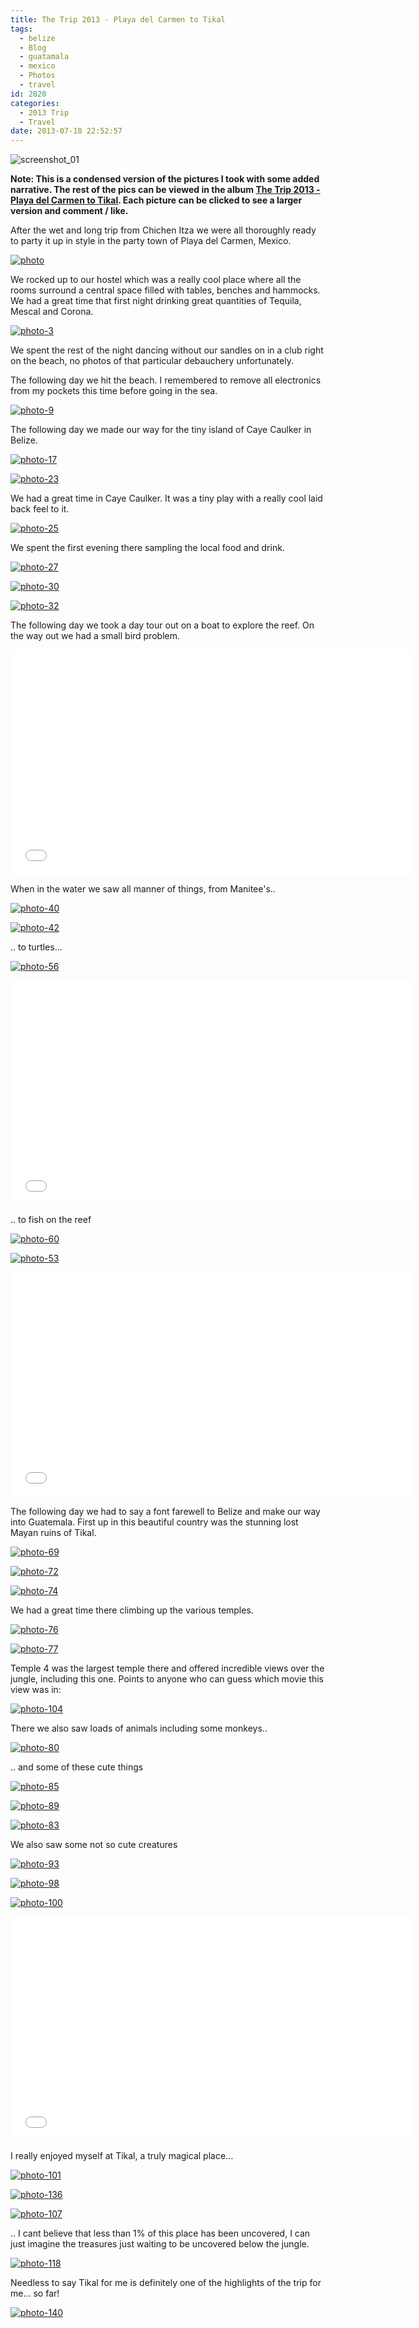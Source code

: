 ```yaml
---
title: The Trip 2013 - Playa del Carmen to Tikal
tags:
  - belize
  - Blog
  - guatamala
  - mexico
  - Photos
  - travel
id: 2820
categories:
  - 2013 Trip
  - Travel
date: 2013-07-18 22:52:57
---
```


![screenshot_01](https://mikecann.co.uk/wp-content/uploads/2013/07/screenshot_01.png)

**Note: This is a condensed version of the pictures I took with some added narrative. The rest of the pics can be viewed in the album [The Trip 2013 - Playa del Carmen to Tikal](https://www.facebook.com/mikeysee/media_set?set=a.10151749137826031.1073741838.593661030&type=3). Each picture can be clicked to see a larger version and comment / like.**

After the wet and long trip from Chichen Itza we were all thoroughly ready to party it up in style in the party town of Playa del Carmen, Mexico. 

[![photo](https://mikecann.co.uk/wp-content/uploads/2013/07/photo1.jpg)](https://www.facebook.com/photo.php?fbid=10151749139906031&amp;set=a.10151749137826031.1073741838.593661030&amp;type=3&amp;theater)

We rocked up to our hostel which was a really cool place where all the rooms surround a central space filled with tables, benches and hammocks. We had a great time that first night drinking great quantities of Tequila, Mescal and Corona. 

[![photo-3](https://mikecann.co.uk/wp-content/uploads/2013/07/photo-310.jpg)](https://www.facebook.com/photo.php?fbid=10151749140106031&amp;set=a.10151749137826031.1073741838.593661030&amp;type=3&amp;theater)

We spent the rest of the night dancing without our sandles on in a club right on the beach, no photos of that particular debauchery unfortunately.

The following day we hit the beach. I remembered to remove all electronics from my pockets this time before going in the sea.

[![photo-9](https://mikecann.co.uk/wp-content/uploads/2013/07/photo-910.jpg)](https://www.facebook.com/photo.php?fbid=10151749142246031&amp;set=a.10151749137826031.1073741838.593661030&amp;type=3&amp;theater)

The following day we made our way for the tiny island of Caye Caulker in Belize. 

[![photo-17](https://mikecann.co.uk/wp-content/uploads/2013/07/photo-171.jpg)](https://www.facebook.com/photo.php?fbid=10151749144471031&amp;set=a.10151749137826031.1073741838.593661030&amp;type=3&amp;theater)

[![photo-23](https://mikecann.co.uk/wp-content/uploads/2013/07/photo-231.jpg)](https://www.facebook.com/photo.php?fbid=10151749145661031&amp;set=a.10151749137826031.1073741838.593661030&amp;type=3&amp;theater)

We had a great time in Caye Caulker. It was a tiny play with a really cool laid back feel to it.

[![photo-25](https://mikecann.co.uk/wp-content/uploads/2013/07/photo-251.jpg)](https://www.facebook.com/photo.php?fbid=10151749145846031&amp;set=a.10151749137826031.1073741838.593661030&amp;type=3&amp;theater)

We spent the first evening there sampling the local food  and drink.

[![photo-27](https://mikecann.co.uk/wp-content/uploads/2013/07/photo-271.jpg)](https://www.facebook.com/photo.php?fbid=10151749146511031&amp;set=a.10151749137826031.1073741838.593661030&amp;type=3&amp;theater)

[![photo-30](https://mikecann.co.uk/wp-content/uploads/2013/07/photo-301.jpg)](https://www.facebook.com/photo.php?fbid=10151749147396031&amp;set=a.10151749137826031.1073741838.593661030&amp;type=3&amp;theater)

[![photo-32](https://mikecann.co.uk/wp-content/uploads/2013/07/photo-321.jpg)](https://www.facebook.com/photo.php?fbid=10151749147406031&amp;set=a.10151749137826031.1073741838.593661030&amp;type=3&amp;theater)

The following day we took a day tour out on a boat to explore the reef. On the way out we had a small bird problem.

<iframe width="640" height="360" src="//www.youtube.com/embed/9871Yhj7IJc" frameborder="0" allowfullscreen></iframe>

When in the water we saw all manner of things, from Manitee's..

[![photo-40](https://mikecann.co.uk/wp-content/uploads/2013/07/photo-401.jpg)](https://www.facebook.com/photo.php?fbid=10151749149006031&amp;set=a.10151749137826031.1073741838.593661030&amp;type=3&amp;theater)

[![photo-42](https://mikecann.co.uk/wp-content/uploads/2013/07/photo-421.jpg)](https://www.facebook.com/photo.php?fbid=10151749149086031&amp;set=a.10151749137826031.1073741838.593661030&amp;type=3&amp;theater)

.. to turtles...

[![photo-56](https://mikecann.co.uk/wp-content/uploads/2013/07/photo-561.jpg)](https://www.facebook.com/photo.php?fbid=10151749153531031&amp;set=a.10151749137826031.1073741838.593661030&amp;type=3&amp;theater)

<iframe width="640" height="360" src="//www.youtube.com/embed/gxK6e7IxdUM" frameborder="0" allowfullscreen></iframe>

.. to fish on the reef

[![photo-60](https://mikecann.co.uk/wp-content/uploads/2013/07/photo-601.jpg)](https://www.facebook.com/photo.php?fbid=10151749155266031&amp;set=a.10151749137826031.1073741838.593661030&amp;type=3&amp;theater)

[![photo-53](https://mikecann.co.uk/wp-content/uploads/2013/07/photo-531.jpg)](https://www.facebook.com/photo.php?fbid=10151749152891031&amp;set=a.10151749137826031.1073741838.593661030&amp;type=3&amp;theater)

<iframe width="640" height="360" src="//www.youtube.com/embed/dx2RZ541pbI" frameborder="0" allowfullscreen></iframe>

The following day we had to say a font farewell to Belize and make our way into Guatemala. First up in this beautiful country was the stunning lost Mayan ruins of Tikal.

[![photo-69](https://mikecann.co.uk/wp-content/uploads/2013/07/photo-691.jpg)](https://www.facebook.com/photo.php?fbid=10151749158101031&amp;set=a.10151749137826031.1073741838.593661030&amp;type=3&amp;theater)

[![photo-72](https://mikecann.co.uk/wp-content/uploads/2013/07/photo-721.jpg)](https://www.facebook.com/photo.php?fbid=10151749158711031&amp;set=a.10151749137826031.1073741838.593661030&amp;type=3&amp;theater)

[![photo-74](https://mikecann.co.uk/wp-content/uploads/2013/07/photo-741.jpg)](https://www.facebook.com/photo.php?fbid=10151749160121031&amp;set=a.10151749137826031.1073741838.593661030&amp;type=3&amp;theater)

We had a great time there climbing up the various temples. 

[![photo-76](https://mikecann.co.uk/wp-content/uploads/2013/07/photo-761.jpg)](https://www.facebook.com/photo.php?fbid=10151749160146031&amp;set=a.10151749137826031.1073741838.593661030&amp;type=3&amp;theater)

[![photo-77](https://mikecann.co.uk/wp-content/uploads/2013/07/photo-771.jpg)](https://www.facebook.com/photo.php?fbid=10151749160171031&amp;set=a.10151749137826031.1073741838.593661030&amp;type=3&amp;theater)

Temple 4 was the largest temple there and offered incredible views over the jungle, including this one. Points to anyone who can guess which movie this view was in:

[![photo-104](https://mikecann.co.uk/wp-content/uploads/2013/07/photo-1041.jpg)](https://www.facebook.com/photo.php?fbid=10151749168471031&amp;set=a.10151749137826031.1073741838.593661030&amp;type=3&amp;theater)

There we also saw loads of animals including some monkeys..

[![photo-80](https://mikecann.co.uk/wp-content/uploads/2013/07/photo-801.jpg)](https://www.facebook.com/photo.php?fbid=10151749161371031&amp;set=a.10151749137826031.1073741838.593661030&amp;type=3&amp;theater)

.. and some of these cute things

[![photo-85](https://mikecann.co.uk/wp-content/uploads/2013/07/photo-851.jpg)](https://www.facebook.com/photo.php?fbid=10151749163436031&amp;set=a.10151749137826031.1073741838.593661030&amp;type=3&amp;theater)

[![photo-89](https://mikecann.co.uk/wp-content/uploads/2013/07/photo-891.jpg)](https://www.facebook.com/photo.php?fbid=10151749165016031&amp;set=a.10151749137826031.1073741838.593661030&amp;type=3&amp;theater)

[![photo-83](https://mikecann.co.uk/wp-content/uploads/2013/07/photo-831.jpg)](https://www.facebook.com/photo.php?fbid=10151749162211031&amp;set=a.10151749137826031.1073741838.593661030&amp;type=3&amp;theater)

We also saw some not so cute creatures

[![photo-93](https://mikecann.co.uk/wp-content/uploads/2013/07/photo-931.jpg)](https://www.facebook.com/photo.php?fbid=10151749165786031&amp;set=a.10151749137826031.1073741838.593661030&amp;type=3&amp;theater)

[![photo-98](https://mikecann.co.uk/wp-content/uploads/2013/07/photo-981.jpg)](https://www.facebook.com/photo.php?fbid=10151749166806031&amp;set=a.10151749137826031.1073741838.593661030&amp;type=3&amp;theater)

[![photo-100](https://mikecann.co.uk/wp-content/uploads/2013/07/photo-1001.jpg)](https://www.facebook.com/photo.php?fbid=10151749167091031&amp;set=a.10151749137826031.1073741838.593661030&amp;type=3&amp;theater)

<iframe width="640" height="360" src="//www.youtube.com/embed/FQ10GIHtSMo" frameborder="0" allowfullscreen></iframe>

I really enjoyed myself at Tikal, a truly magical place...

[![photo-101](https://mikecann.co.uk/wp-content/uploads/2013/07/photo-1011.jpg)](https://www.facebook.com/photo.php?fbid=10151749167751031&amp;set=a.10151749137826031.1073741838.593661030&amp;type=3&amp;theater)

[![photo-136](https://mikecann.co.uk/wp-content/uploads/2013/07/photo-136.jpg)](https://www.facebook.com/photo.php?fbid=10151749177821031&amp;set=a.10151749137826031.1073741838.593661030&amp;type=3&amp;theater)

[![photo-107](https://mikecann.co.uk/wp-content/uploads/2013/07/photo-1071.jpg)](https://www.facebook.com/photo.php?fbid=10151749169561031&amp;set=a.10151749137826031.1073741838.593661030&amp;type=3&amp;theater)

.. I cant believe that less than 1% of this place has been uncovered, I can just imagine the treasures just waiting to be uncovered below the jungle.

[![photo-118](https://mikecann.co.uk/wp-content/uploads/2013/07/photo-1181.jpg)](https://www.facebook.com/photo.php?fbid=10151749174306031&amp;set=a.10151749137826031.1073741838.593661030&amp;type=3&amp;theater)

Needless to say Tikal for me is definitely one of the highlights of the trip for me... so far!

[![photo-140](https://mikecann.co.uk/wp-content/uploads/2013/07/photo-140.jpg)](https://www.facebook.com/photo.php?fbid=10151749179266031&amp;set=a.10151749137826031.1073741838.593661030&amp;type=3&amp;theater)